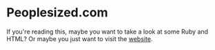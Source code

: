 # Peoplesized.com

If you're reading this, maybe you want to take a look at some Ruby and HTML? Or maybe you just want to visit the [website](http://www.peoplesized.com).
